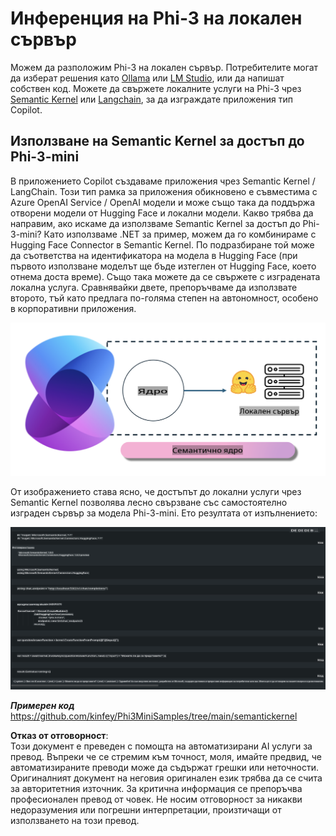 # **Инференция на Phi-3 на локален сървър**

Можем да разположим Phi-3 на локален сървър. Потребителите могат да изберат решения като [Ollama](https://ollama.com) или [LM Studio](https://llamaedge.com), или да напишат собствен код. Можете да свържете локалните услуги на Phi-3 чрез [Semantic Kernel](https://github.com/microsoft/semantic-kernel?WT.mc_id=aiml-138114-kinfeylo) или [Langchain](https://www.langchain.com/), за да изграждате приложения тип Copilot.

## **Използване на Semantic Kernel за достъп до Phi-3-mini**

В приложението Copilot създаваме приложения чрез Semantic Kernel / LangChain. Този тип рамка за приложения обикновено е съвместима с Azure OpenAI Service / OpenAI модели и може също така да поддържа отворени модели от Hugging Face и локални модели. Какво трябва да направим, ако искаме да използваме Semantic Kernel за достъп до Phi-3-mini? Като използваме .NET за пример, можем да го комбинираме с Hugging Face Connector в Semantic Kernel. По подразбиране той може да съответства на идентификатора на модела в Hugging Face (при първото използване моделът ще бъде изтеглен от Hugging Face, което отнема доста време). Също така можете да се свържете с изградената локална услуга. Сравнявайки двете, препоръчваме да използвате второто, тъй като предлага по-голяма степен на автономност, особено в корпоративни приложения.

![sk](../../../../../translated_images/sk.c244b32f4811c6f0938b9e95b0b2f4b28105bff6495bdc3b24cd42b3e3e89bb9.bg.png)

От изображението става ясно, че достъпът до локални услуги чрез Semantic Kernel позволява лесно свързване със самостоятелно изграден сървър за модела Phi-3-mini. Ето резултата от изпълнението:

![skrun](../../../../../translated_images/skrun.fb7a635a22ae8b7919d6e15c0eb27262526ed69728c5a1d2773a97d4562657c7.bg.png)

***Примерен код*** https://github.com/kinfey/Phi3MiniSamples/tree/main/semantickernel

**Отказ от отговорност**:  
Този документ е преведен с помощта на автоматизирани AI услуги за превод. Въпреки че се стремим към точност, моля, имайте предвид, че автоматизираните преводи може да съдържат грешки или неточности. Оригиналният документ на неговия оригинален език трябва да се счита за авторитетния източник. За критична информация се препоръчва професионален превод от човек. Не носим отговорност за никакви недоразумения или погрешни интерпретации, произтичащи от използването на този превод.
